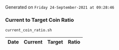 Generated on `Friday 24-September-2021 at 09:28:46`

### Current to Target Coin Ratio
`current_coin_ratio.sh`

Date|Current|Target|Ratio
---|---|---|---
